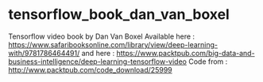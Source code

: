 # tensorflow_book_dan_van_boxel
Tensorflow video book by Dan Van Boxel
Available here : https://www.safaribooksonline.com/library/view/deep-learning-with/9781786464491/
and here : https://www.packtpub.com/big-data-and-business-intelligence/deep-learning-tensorflow-video
Code from : http://www.packtpub.com/code_download/25999
